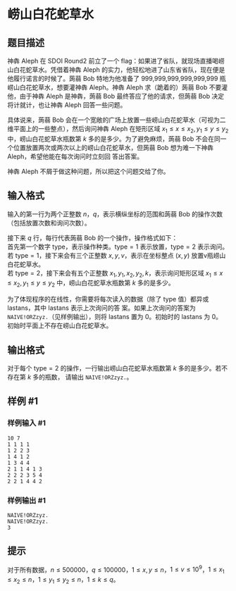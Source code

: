 # 崂山白花蛇草水

## 题目描述

神犇 Aleph 在 SDOI Round2 前立了一个 flag：如果进了省队，就现场直播喝崂山白花蛇草水。凭借着神犇 Aleph 的实力，他轻松地进了山东省省队，现在便是他履行诺言的时候了。蒟蒻 Bob 特地为他准备了 999,999,999,999,999,999 瓶崂山白花蛇草水，想要灌神犇 Aleph。神犇 Aleph 求（跪着的）蒟蒻 Bob 不要灌他，由于神犇 Aleph 是神犇，蒟蒻 Bob 最终答应了他的请求，但蒟蒻 Bob 决定将计就计，也让神犇 Aleph 回答一些问题。

具体说来，蒟蒻 Bob 会在一个宽敞的广场上放置一些崂山白花蛇草水（可视为二维平面上的一些整点），然后询问神犇 Aleph 在矩形区域 $x_1\le x\le x_2,y_1\le y\le y_2$ 中，崂山白花蛇草水瓶数第 $k$ 多的是多少。为了避免麻烦，蒟蒻 Bob 不会在同一个位置放置两次或两次以上的崂山白花蛇草水，但蒟蒻 Bob 想为难一下神犇 Aleph，希望他能在每次询问时立刻回
答出答案。

神犇 Aleph 不屑于做这种问题，所以把这个问题交给了你。

## 输入格式

输入的第一行为两个正整数 $n$，$q$，表示横纵坐标的范围和蒟蒻 Bob 的操作次数（包括放置次数和询问次数）。

接下来 $q$ 行，每行代表蒟蒻 Bob 的一个操作，操作格式如下：  
首先第一个数字 $\mathrm{type}$，表示操作种类。$\mathrm{type}=1$ 表示放置，$\mathrm{type}=2$ 表示询问。  
若 $\mathrm{type}=1$，接下来会有三个正整数 $x, y, v$，表示在坐标整点 $(x, y)$ 放置v瓶崂山白花蛇草水。  
若 $\mathrm{type}=2$，接下来会有五个正整数 $x_1, y_1, x_2, y_2, k$，表示询问矩形区域 $x_1\le x\le x_2,y_1\le y\le y_2$ 中，崂山白花蛇草水瓶数第 $k$ 多的是多少。

为了体现程序的在线性，你需要将每次读入的数据（除了 $\mathrm{type}$ 值）都异或 $\mathrm{lastans}$，其中 $\mathrm{lastans}$ 表示上次询问的答
案。如果上次询问的答案为 `NAIVE!ORZzyz.`（见样例输出），则将 $\mathrm{lastans}$ 置为 $0$。初始时的 $\mathrm{lastans}$ 为 $0$。
初始时平面上不存在崂山白花蛇草水。

## 输出格式

对于每个 $\mathrm{type}=2$ 的操作，一行输出崂山白花蛇草水瓶数第 $k$ 多的是多少。若不存在第 $k$ 多的瓶数，
请输出 `NAIVE!ORZzyz.`。

## 样例 #1

### 样例输入 #1
```
10 7
1 1 1 1
1 2 2 3
1 4 1 2
1 3 4 4
2 1 1 4 1 3
2 2 2 3 5 4
2 2 1 4 4 2
```

### 样例输出 #1

```
NAIVE!ORZzyz.
NAIVE!ORZzyz.
3
```

## 提示

对于所有数据，$n\le500000$，$q\le100000$，$1\le x, y\le n$，$1\le v\le 10^9$，$1\le x_1\le x_2\le n$，$1\le y_1\le y_2\le n$，$1\le k\le q$。
